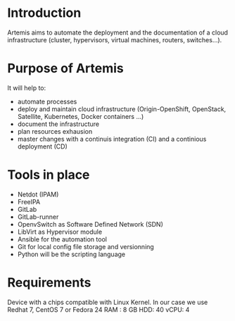 # Introduction

Artemis aims to automate the deployment and the documentation of a cloud infrastructure (cluster, hypervisors, virtual machines, routers, switches...).
  
# Purpose of Artemis

It will help to:

* automate processes
* deploy and maintain cloud infrastructure (Origin-OpenShift, OpenStack, Satellite, Kubernetes, Docker containers ...)
* document the infrastructure
* plan resources exhausion
* master changes with a continuis integration (CI) and a continious deployment (CD)

# Tools in place

  * Netdot (IPAM)
  * FreeIPA
  * GitLab
  * GitLab-runner
  * OpenvSwitch as Software Defined Network (SDN)
  * LibVirt as Hypervisor module
  * Ansible for the automation tool
  * Git for local config file storage and versionning
  * Python will be the scripting language


# Requirements

  Device with a chips compatible with Linux Kernel. In our case we use Redhat 7, CentOS 7 or Fedora 24
  RAM : 8 GB
  HDD:  40
  vCPU: 4
